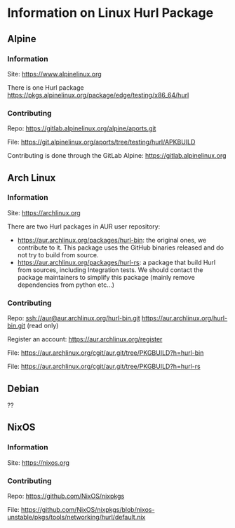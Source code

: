 # Information on Linux Hurl Package

## Alpine

### Information

Site: <https://www.alpinelinux.org>

There is one Hurl package <https://pkgs.alpinelinux.org/package/edge/testing/x86_64/hurl>

### Contributing

Repo: <https://gitlab.alpinelinux.org/alpine/aports.git>

File: <https://git.alpinelinux.org/aports/tree/testing/hurl/APKBUILD>

Contributing is done through the GitLab Alpine: <https://gitlab.alpinelinux.org>


## Arch Linux

### Information

Site: <https://archlinux.org>

There are two Hurl packages in AUR user repository:

- <https://aur.archlinux.org/packages/hurl-bin>: the original ones, we contribute to it. This package uses the 
GitHub binaries released and do not try to build from source.
- <https://aur.archlinux.org/packages/hurl-rs>: a package that build Hurl from sources, including Integration tests. We 
should contact the package maintainers to simplify this package (mainly remove dependencies from python etc...)

### Contributing

Repo: <ssh://aur@aur.archlinux.org/hurl-bin.git> <https://aur.archlinux.org/hurl-bin.git> (read only)

Register an account: <https://aur.archlinux.org/register>

File: <https://aur.archlinux.org/cgit/aur.git/tree/PKGBUILD?h=hurl-bin>

File: <https://aur.archlinux.org/cgit/aur.git/tree/PKGBUILD?h=hurl-rs>

## Debian 

??

## NixOS

### Information

Site: <https://nixos.org>

### Contributing

Repo: <https://github.com/NixOS/nixpkgs>

File: <https://github.com/NixOS/nixpkgs/blob/nixos-unstable/pkgs/tools/networking/hurl/default.nix>